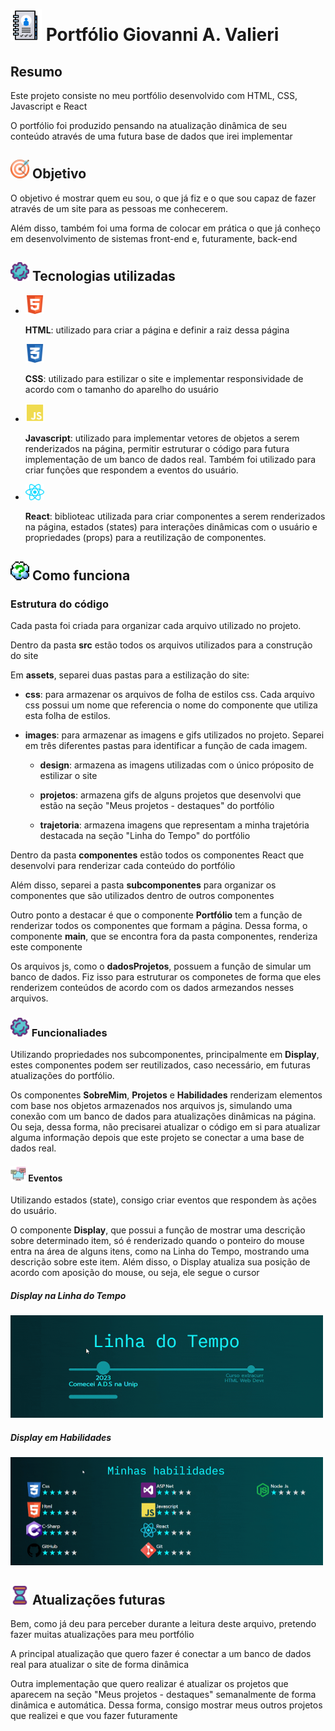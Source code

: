 <h1><img src="./src/assets/images/design/portfolio.png" width="50px" /> Portfólio Giovanni A. Valieri</h1>

<h2>Resumo</h2>
<p>Este projeto consiste no meu portfólio desenvolvido com HTML, CSS, Javascript e React</p>
<p>O portfólio foi produzido pensando na atualização dinâmica de seu conteúdo através de uma futura base de dados que irei implementar</p>

<h2><img src="./src/assets/images/design/goal.png" width="30px" /> Objetivo</h2>
<p>O objetivo é mostrar quem eu sou, o que já fiz e o que sou capaz de fazer através de um site para as pessoas me conhecerem.</p>
<p>Além disso, também foi uma forma de colocar em prática o que já conheço em desenvolvimento de sistemas front-end e, futuramente, back-end</p>

<h2><img src="./src/assets/images/design/funcao.png" width="30px" /> Tecnologias utilizadas</h2>
<ul>
    <li><img src="./src/assets/images/design/html.png" width="30px" /> <p><b>HTML</b>: utilizado para criar a página e definir a raiz dessa página</p></li>
    <l1><img src="./src/assets/images/design/css.png" width="30px" /> <p><b>CSS</b>: utilizado para estilizar o site e implementar responsividade de acordo com o tamanho do aparelho do usuário</p></li>
    <li><img src="./src/assets/images/design/javascript.png" width="30px" /> <p><b>Javascript</b>: utilizado para implementar vetores de objetos a serem renderizados na página, permitir estruturar o código para futura implementação de um banco de dados real. Também foi utilizado para criar funções que respondem a eventos do usuário.</p></li>
    <li><img src="./src/assets/images/design/react.svg" width="30px" /> <p><b>React</b>: biblioteac utilizada para criar componentes a serem renderizados na página, estados (states) para interações dinâmicas com o usuário e propriedades (props) para a reutilização de componentes.</p></li>
</ul>

<h2><img src="./src/assets/images/design/question.png" width="30px" /> Como funciona</h2>
<h3>Estrutura do código</h3>
<p>Cada pasta foi criada para organizar cada arquivo utilizado no projeto.</p>
<p>Dentro da pasta <b>src</b> estão todos os arquivos utilizados para a construção do site</p>
<p>Em <b>assets</b>, separei duas pastas para a estilização do site:
<ul>
    <li><p><b>css</b>: para armazenar os arquivos de folha de estilos css. Cada arquivo css possui um nome que referencia o nome do componente que utiliza esta folha de estilos.</p></li>
    <li><p><b>images</b>: para armazenar as imagens e gifs utilizados no projeto. Separei em três diferentes pastas para identificar a função de cada imagem.</p>
        <ul>
            <li><p><b>design</b>: armazena as imagens utilizadas com o único próposito de estilizar o site</p></li>
            <li><p><b>projetos</b>: armazena gifs de alguns projetos que desenvolvi que estão na seção "Meus projetos - destaques" do portfólio</p></li>
            <li><p><b>trajetoria</b>: armazena imagens que representam a minha trajetória destacada na seção "Linha do Tempo" do portfólio</p></li>
        </ul>
    </li>
</ul>
<p>Dentro da pasta <b>componentes</b> estão todos os componentes React que desenvolvi para renderizar cada conteúdo do portfólio</p>
<p>Além disso, separei a pasta <b>subcomponentes</b> para organizar os componentes que são utilizados dentro de outros componentes</p>
<p>Outro ponto a destacar é que o componente <b>Portfólio</b> tem a função de renderizar todos os componentes que formam a página. Dessa forma, o componente <b>main</b>, que se encontra fora da pasta componentes, renderiza este componente</p>
<p>Os arquivos js, como o <b>dadosProjetos</b>, possuem a função de simular um banco de dados. Fiz isso para estruturar os componetes de forma que eles renderizem conteúdos de acordo com os dados armezandos nesses arquivos.</p>

<h3><img src="./src/assets/images/design/funcao.png" width="30px"> Funcionaliades</h3>
<p>Utilizando propriedades nos subcomponentes, principalmente em <b>Display</b>, estes componentes podem ser reutilizados, caso necessário, em futuras atualizações do portfólio.</p>
<p>Os componentes <b>SobreMim</b>, <b>Projetos</b> e <b>Habilidades</b> renderizam elementos com base nos objetos armazenados nos arquivos js, simulando uma conexão com um banco de dados para atualizações dinâmicas na página. Ou seja, dessa forma, não precisarei atualizar o código em si para atualizar alguma informação depois que este projeto se conectar a uma base de dados real.</p>
<h4><img src="./src/assets/images/design/evento.png" width="25px"> Eventos</h4>
<p>Utilizando estados (state), consigo criar eventos que respondem às ações do usuário.</p>
<p>O componente <b>Display</b>, que possui a função de mostrar uma descrição sobre determinado item, só é renderizado quando o ponteiro do mouse entra na área de alguns itens, como na Linha do Tempo, mostrando uma descrição sobre este item. Além disso, o Display atualiza sua posição de acordo com aposição do mouse, ou seja, ele segue o cursor</p>
<h5>Display na Linha do Tempo</h5>
<img src="./src/assets/images/design/tempo.gif" width="500px" />
<h5>Display em Habilidades</h5>
<img src="./src/assets/images/design/habilidade.gif" width="500px" />


<h2><img src="./src/assets/images/design/update.png" width="30px"> Atualizações futuras</h2>
<p>Bem, como já deu para perceber durante a leitura deste arquivo, pretendo fazer muitas atualizações para meu portfólio</p>
<p>A principal atualização que quero fazer é conectar a um banco de dados real para atualizar o site de forma dinâmica</p>
<p>Outra implementação que quero realizar é atualizar os projetos que aparecem na seção "Meus projetos - destaques" semanalmente de forma dinâmica e automática. Dessa forma, consigo mostrar meus outros projetos que realizei e que vou fazer futuramente</p>
